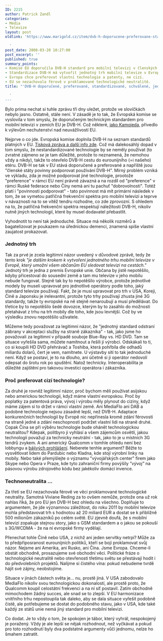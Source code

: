 ```yaml
---
ID: 2215
author: Patrick Zandl
categories:
- Média
- Televize
layout: post
oldlink: 'https://www.marigold.cz/item/dvb-h-doporucene-preferovane-standardizovane-schvalene-jedine

  '
post_date: 2008-03-20 10:27:00
post_excerpt: ''
published: true
summary_points:
- Komise EU doporučila DVB-H standard pro mobilní televizi v členských státech.
- Standardizace DVB-H má vytvořit jednotný trh mobilní televize v Evropě.
- Evropa chce preferovat vlastní technologie a patenty, ne cizí.
- EU se nezachovala férově v proklamované technologické neutralitě.
title: "'DVB-H doporučené, preferované, standardizované, schválené, jediné?"

  '
---
```


Bylo prima nechat si tuhle zprávu tři dny uležet, protože ve slovíčkách nebylo jasno. Ostatně, stále není. V zásadě je to tak, že Evropská komise se vyslovila v tom smyslu, že doporučeným technickým standardem pro mobilní televizi v zemích EU je DVB-H. Což některé, <a href="http://vucako.bloguje.cz/669726-es-schaun-aufs-dvb-h-voll-hoffnung-schon-millionen.php">jako Kamojeda,</a> přivedlo k výlevům nechutenství nad neuvážlivostí EU. 

Nejprve o co jde. Evropská komise doplnila DVB-H na seznam standardů platných v EU. <a href="http://ec.europa.eu/ceskarepublika/press/press_releases/0808451b_cs.htm">Tisková zpráva a další info zde</a>. Což má dalekosáhlý dopad v tom smyslu, že nestandardizované technologie by se neměly používat (to zvratné zájmeno <em>se</em> je tam důležité, protože to neznamená, že nemohou vždy a nikdy), takže to otevřelo DVB-H cestu do eurounijního (=i našeho) etéru. DVB-H se tak v EU stává doporučené a preferované a napříště jsou "členské státy povinny podporovat používání DVB-H". Mírný problém vzniká ve výkladu, zda je možné podporovat jiné technologie, prootože "preference" v rámci EU není právně závazná a na rozdíl od "preference" v rámci Ruské federace nebo Číny nemá ani tu pachuť "dobrovolnosti". Totéž platí i "povinnosti podporovat" - tato povinnost má mít primární následek v tom, že se vymetou patřičná frekvenční spektra pro mobilní televizi a teprve v návaznosti na to se vítěž tendru rozhodne, co zde zprovozní. S ohledem na to, že patřičná frekvenční spektra respektují náležitosti DVB-H, nikoliv nutně jiných technologií, které by musel dodavatel přebastlit.  

<!--more-->

Vyhodnotit to není tak jednoduché. Situace má několik rozměrů a bagatelizovat je poukazem na úřednickou demenci, znamená spíše vlastní zaujatost prokazovat. 

<h3>Jednotný trh</h3>

Tak za prvé je zcela legitimní názor uvedený v důvodové zprávě, tedy že tento krok  <em>"je dalším krokem k vytvoření jednotného trhu mobilní televize v Evropě, který umožní všem občanům EU sledovat televizi na cestách."</em> Jednotý trh je jedna z premis Evropské unie. Občana by jistě nepotěšilo, kdyby přicestoval do sousední země a tam mu televize v jeho mobilu nebude fungovat. Stejně tak by to nepotěšilo výrobce, protože jednotlivé modely by museli upravovat pro jednotlivé operátory podle toho, jaký standard televize používají. Fakt, že je musí upravovat pro trh v USA, Koreji, Číně a Japonsku je irelevantní, protože tyto trhy používají zhusta jiné 3G standardy, takže ty evropské na ně stejně nenaroubují a musí předělávat. Do třetice by to nepotěšilo šedé dovozce, kterým by to zasáhlo do možnosti přetahávat z trhu na trh mobily dle toho, kde jsou levnější. Což by ve výsledku znovu nepotěšilo uživatele. 

Můžeme tedy považovat za legitimní názor, že "jednotný standard odstraní zábrany v akceptaci služby na straně zákazníka" - tak, jako jsme ho považovali za legitimní v případě souboje Blue-Ray vs. HD DVD. Tam se situace vyřešila sama, můžete namítnout a řešili jí výrobci. Odskákali to ti, co si koupili HD DVD přehrávač a Toshiba, která pohřbila dle odhadů miliardu dolarů, čert je vem, namítnete. U výstavby sítí to tak jednoduché není. Když se postaví, je to na dlouho, ani účetně si ji operátor nedovolí odepsat do šrotu rok po spuštění. Natož technicky. Interoperabilita je důležité zajištění pro takovou investici operátora i zákazníka.

<h3>Proč preferovat cizí technologie?</h3>

Za druhé je rovněž legitimní názor, proč bychom měli používat asijskou nebo americkou technologii, když máme vlastní evropskou. Proč by poplatky za patentová práva, vývoj i výrobu měly plynout do ciziny, když máme zájem si to držet v rámci vlastní země. Ani MediaFlo ani DAB a podobné technologie nejsou zásadně lepší, než DVB-H. Adaptace konkurenčních technologií by Evropě nic nepřinesla kromě zdání férovosti na straně jedné a zdání neschopnosti podržet vlastní lidi na straně druhé. Copak Čína se při výběru technologie bude ohánět technologickou neutralitou? Kdepak, politbyro ji vyhlásí a všem zájemcům osvětlí, jakou technologii považují za technicky neutrální - tak, jako to je u místních 3G tendrů zvykem. A ani americký Qualcomm v tomhle ohledu není bez lobbyngu a <a href="http://www.floforum.org/news/flo_forum_Kamil.jpg">bájivých prohlášení</a>.  Neberete tenhle argument? Běžte to vysvětlovat lidem do Pardubic nebo Kladna, kde stojí výrobní linky na mobily. Nebo také přemýšlejte o významu "vývojářských center" firem jako Skype nebo Opera v Praze, kde tyto zahraniční firmy povýšily<em> "vývoj"</em> na pásovou výrobu zdrojového kódu bez jakékoliv domácí invence. 

<h3>Technoneutralita ...</h3>

Za třetí se EU nezachovala férově ve věci proklamované technologické neutrality. Samotná Viviane Reding za to ovšem nemůže, protože ona už rok nahlas říká, že pro EU jen DVB-H bez ohledu na všechno. Doplňuje to argumentem, že jde významnou záležitost, do roku 2011 by mobilní televize mohla představovat trh s hodnotou až 20 miliard EUR a dostat se k přibližně 500 milionům zákazníků po celém světě. EU zjevně doufá, že s mobilní televizí zopakuje stejnou story, jako s GSM standardem a o jakou se pokouší s 3G/WCDMA - že na ní evropské firmy vydělají. 

Přenechat tohle Číně nebo USA, z nichž ani jeden servítky netrpí? Může za to předpřiposranost eurounijních politiků, kteří se bojí proklamovat svůj názor. Nejsme ani Amerika, ani Rusko, ani Čína. Jsme Evropa. Chceme-li obstát obchodně, prosazujeme své obchodní věci. Politické fráze o technologické neutralitě nebo otevřenosti třetímu světu se přestávají hodit i do předvolebních projektů. Nalijme si čistého vína: pokud nebudeme tvrdě hájit své zájmy, neobstojíme. 

Situace v jinách částech světa je... nu, prostě jiná. V USA zabodovalo MediaFlo nikoliv svou technologickou dokonalostí, ale prostě proto, že Qualcomm koupil celostátní frekvenci a na ní síť postavil. Zatím obchodně mimochodem žádný succes, ale snad se to zlepší. V EU harmonizace vnitřního trhu nepostoupila tak daleko, aby se dala situace vyřešit podobně čistě, ale potřebujeme se dostat do podobného stavu, jako v USA, kde také každý ze států unie nemá jiný standard pro mobilní televizi. 

Co dodat. Je to vždy o tom, že spokojen je tábor, který vyhrál, nespokojený je poražený. Vždy je ale lepší se nějak rozhodnout, než vyčkávat a pokud pro toto rozhodnutí byly dva podstatné argumenty vůči jednomu, nelze ho šmahem zatratit.